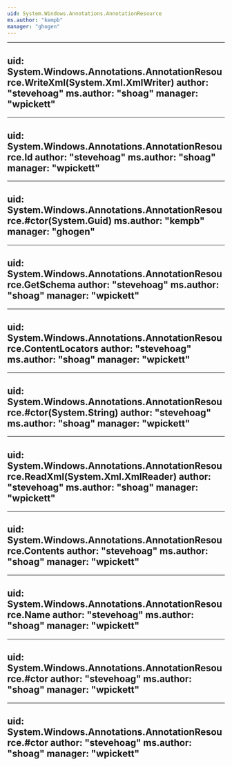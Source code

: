 ```yaml
---
uid: System.Windows.Annotations.AnnotationResource
ms.author: "kempb"
manager: "ghogen"
---
```


---
uid: System.Windows.Annotations.AnnotationResource.WriteXml(System.Xml.XmlWriter)
author: "stevehoag"
ms.author: "shoag"
manager: "wpickett"
---

---
uid: System.Windows.Annotations.AnnotationResource.Id
author: "stevehoag"
ms.author: "shoag"
manager: "wpickett"
---

---
uid: System.Windows.Annotations.AnnotationResource.#ctor(System.Guid)
ms.author: "kempb"
manager: "ghogen"
---

---
uid: System.Windows.Annotations.AnnotationResource.GetSchema
author: "stevehoag"
ms.author: "shoag"
manager: "wpickett"
---

---
uid: System.Windows.Annotations.AnnotationResource.ContentLocators
author: "stevehoag"
ms.author: "shoag"
manager: "wpickett"
---

---
uid: System.Windows.Annotations.AnnotationResource.#ctor(System.String)
author: "stevehoag"
ms.author: "shoag"
manager: "wpickett"
---

---
uid: System.Windows.Annotations.AnnotationResource.ReadXml(System.Xml.XmlReader)
author: "stevehoag"
ms.author: "shoag"
manager: "wpickett"
---

---
uid: System.Windows.Annotations.AnnotationResource.Contents
author: "stevehoag"
ms.author: "shoag"
manager: "wpickett"
---

---
uid: System.Windows.Annotations.AnnotationResource.Name
author: "stevehoag"
ms.author: "shoag"
manager: "wpickett"
---

---
uid: System.Windows.Annotations.AnnotationResource.#ctor
author: "stevehoag"
ms.author: "shoag"
manager: "wpickett"
---

---
uid: System.Windows.Annotations.AnnotationResource.#ctor
author: "stevehoag"
ms.author: "shoag"
manager: "wpickett"
---

